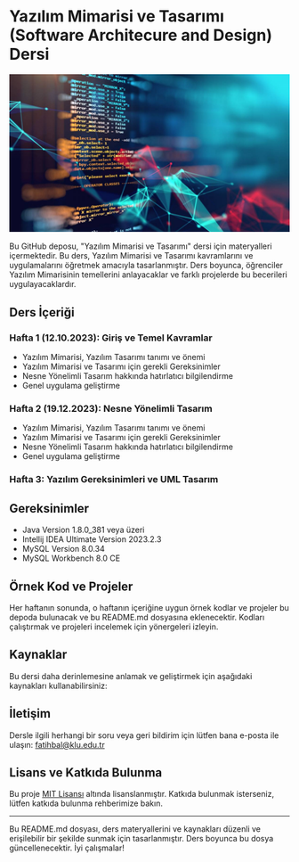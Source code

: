 # Yazılım Mimarisi ve Tasarımı (Software Architecure and Design) Dersi
![Yazılım Mimarisi ve Tasarımı](yazilim_mimarisi.jpg)

Bu GitHub deposu, "Yazılım Mimarisi ve Tasarımı" dersi için materyalleri içermektedir. 
Bu ders, Yazılım Mimarisi ve Tasarımı kavramlarını ve uygulamalarını öğretmek amacıyla tasarlanmıştır. 
Ders boyunca, öğrenciler Yazılım Mimarisinin temellerini anlayacaklar ve farklı projelerde bu becerileri uygulayacaklardır.

## Ders İçeriği

### Hafta 1 (12.10.2023): Giriş ve Temel Kavramlar

- Yazılım Mimarisi, Yazılım Tasarımı tanımı ve önemi
- Yazılım Mimarisi ve Tasarımı için gerekli Gereksinimler
- Nesne Yönelimli Tasarım hakkında hatırlatıcı bilgilendirme
- Genel uygulama geliştirme

### Hafta 2 (19.12.2023): Nesne Yönelimli Tasarım

- Yazılım Mimarisi, Yazılım Tasarımı tanımı ve önemi
- Yazılım Mimarisi ve Tasarımı için gerekli Gereksinimler
- Nesne Yönelimli Tasarım hakkında hatırlatıcı bilgilendirme
- Genel uygulama geliştirme

### Hafta 3: Yazılım Gereksinimleri ve UML Tasarım


## Gereksinimler

- Java Version 1.8.0_381 veya üzeri
- Intellij IDEA Ultimate Version 2023.2.3
- MySQL Version 8.0.34
- MySQL Workbench 8.0 CE

## Örnek Kod ve Projeler

Her haftanın sonunda, o haftanın içeriğine uygun örnek kodlar ve projeler bu depoda bulunacak ve bu README.md dosyasına eklenecektir. Kodları çalıştırmak ve projeleri incelemek için yönergeleri izleyin.

## Kaynaklar

Bu dersi daha derinlemesine anlamak ve geliştirmek için aşağıdaki kaynakları kullanabilirsiniz:


## İletişim

Dersle ilgili herhangi bir soru veya geri bildirim için lütfen bana e-posta ile ulaşın: [fatihbal@klu.edu.tr](mailto:e-posta_adresiniz@example.com)

## Lisans ve Katkıda Bulunma

Bu proje [MIT Lisansı](LICENSE) altında lisanslanmıştır. Katkıda bulunmak isterseniz, lütfen katkıda bulunma rehberimize bakın.

---
Bu README.md dosyası, ders materyallerini ve kaynakları düzenli ve erişilebilir bir şekilde sunmak için tasarlanmıştır. Ders boyunca bu dosya güncellenecektir. İyi çalışmalar!